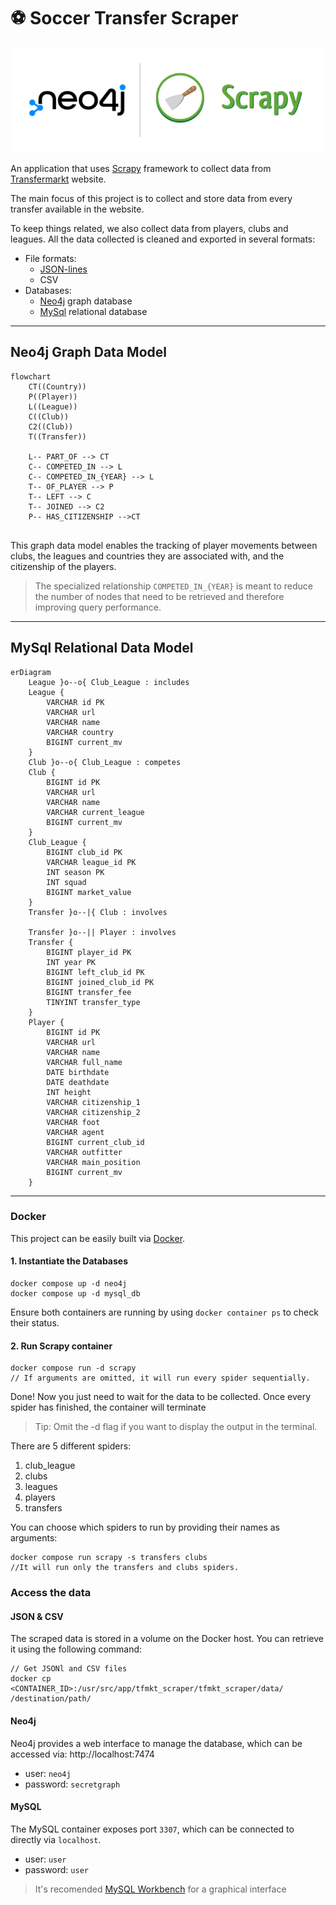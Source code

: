 # :soccer: Soccer Transfer Scraper

<p align="center">
  <img src="./img/project_header.png" />
</p>

An application that uses [Scrapy](https://scrapy.org/) framework to collect data from [Transfermarkt](https://www.transfermarkt.com/) website.

The main focus of this project is to collect and store data from every transfer available in the website.

To keep things related, we also collect data from players, clubs and leagues.
All the data collected is cleaned and exported in several formats:

- File formats:
  - [JSON-lines](https://jsonlines.org/)
  - CSV
- Databases:
  - [Neo4j](https://neo4j.com) graph database
  - [MySql](https://www.mysql.com/) relational database

---

## Neo4j Graph Data Model
```mermaid
flowchart
    CT((Country))
    P((Player))
    L((League))
    C((Club))
    C2((Club))
    T((Transfer))

    L-- PART_OF --> CT
    C-- COMPETED_IN --> L
    C-- COMPETED_IN_{YEAR} --> L
    T-- OF_PLAYER --> P
    T-- LEFT --> C
    T-- JOINED --> C2
    P-- HAS_CITIZENSHIP -->CT


```

This graph data model enables the tracking of player movements between clubs, the leagues and countries they are associated with, and the citizenship of the players.

> The specialized relationship `COMPETED_IN_{YEAR}` is meant to reduce the number of nodes that need to be retrieved and therefore improving query performance.

---

## MySql Relational Data Model
```mermaid
erDiagram
    League }o--o{ Club_League : includes
    League {
        VARCHAR id PK
        VARCHAR url
        VARCHAR name
        VARCHAR country
        BIGINT current_mv
    }
    Club }o--o{ Club_League : competes
    Club {
        BIGINT id PK
        VARCHAR url
        VARCHAR name
        VARCHAR current_league
        BIGINT current_mv
    }
    Club_League {
        BIGINT club_id PK
        VARCHAR league_id PK
        INT season PK
        INT squad
        BIGINT market_value
    }
    Transfer }o--|{ Club : involves

    Transfer }o--|| Player : involves
    Transfer {
        BIGINT player_id PK
        INT year PK
        BIGINT left_club_id PK
        BIGINT joined_club_id PK
        BIGINT transfer_fee
        TINYINT transfer_type
    }
    Player {
        BIGINT id PK
        VARCHAR url
        VARCHAR name
        VARCHAR full_name
        DATE birthdate
        DATE deathdate
        INT height
        VARCHAR citizenship_1
        VARCHAR citizenship_2
        VARCHAR foot
        VARCHAR agent
        BIGINT current_club_id
        VARCHAR outfitter
        VARCHAR main_position
        BIGINT current_mv
    }
```

---

### Docker

This project can be easily built via [Docker](https://www.docker.com/).

#### 1. Instantiate the Databases

```console
docker compose up -d neo4j
docker compose up -d mysql_db
```

Ensure both containers are running by using `docker container ps` to check their status.

#### 2. Run Scrapy container

```console
docker compose run -d scrapy
// If arguments are omitted, it will run every spider sequentially.
```

Done! Now you just need to wait for the data to be collected. Once every spider has finished, the container will terminate

> Tip: Omit the -d flag if you want to display the output in the terminal.

There are 5 different spiders:

1. club_league
2. clubs
3. leagues
4. players
5. transfers

You can choose which spiders to run by providing their names as arguments:

```console
docker compose run scrapy -s transfers clubs
//It will run only the transfers and clubs spiders.
```

### Access the data

#### JSON & CSV

The scraped data is stored in a volume on the Docker host. You can retrieve it using the following command:

```console
// Get JSONl and CSV files
docker cp <CONTAINER_ID>:/usr/src/app/tfmkt_scraper/tfmkt_scraper/data/ /destination/path/
```

#### Neo4j

Neo4j provides a web interface to manage the database, which can be accessed via: http://localhost:7474

- user: `neo4j`
- password: `secretgraph`

#### MySQL

The MySQL container exposes port `3307`, which can be connected to directly via `localhost`.

- user: `user`
- password: `user`

> It's recomended [MySQL Workbench](https://dev.mysql.com/downloads/workbench/) for a graphical interface
